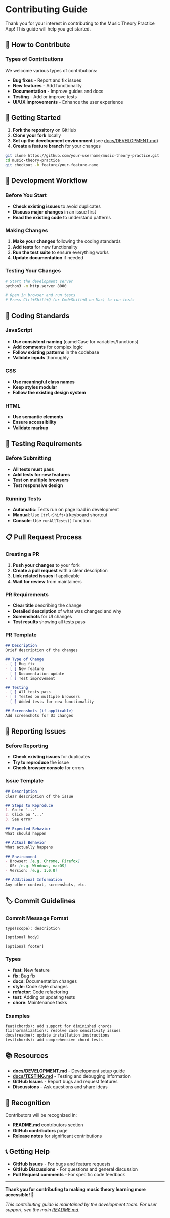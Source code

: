 # Contributing Guide

Thank you for your interest in contributing to the Music Theory Practice App! This guide will help you get started.

## 🤝 How to Contribute

### Types of Contributions
We welcome various types of contributions:
- **Bug fixes** - Report and fix issues
- **New features** - Add functionality
- **Documentation** - Improve guides and docs
- **Testing** - Add or improve tests
- **UI/UX improvements** - Enhance the user experience

## 🚀 Getting Started

1. **Fork the repository** on GitHub
2. **Clone your fork** locally
3. **Set up the development environment** (see [docs/DEVELOPMENT.md](docs/DEVELOPMENT.md))
4. **Create a feature branch** for your changes

```bash
git clone https://github.com/your-username/music-theory-practice.git
cd music-theory-practice
git checkout -b feature/your-feature-name
```

## 📝 Development Workflow

### Before You Start
- **Check existing issues** to avoid duplicates
- **Discuss major changes** in an issue first
- **Read the existing code** to understand patterns

### Making Changes
1. **Make your changes** following the coding standards
2. **Add tests** for new functionality
3. **Run the test suite** to ensure everything works
4. **Update documentation** if needed

### Testing Your Changes
```bash
# Start the development server
python3 -m http.server 8000

# Open in browser and run tests
# Press Ctrl+Shift+Q (or Cmd+Shift+Q on Mac) to run tests
```

## 🎯 Coding Standards

### JavaScript
- **Use consistent naming** (camelCase for variables/functions)
- **Add comments** for complex logic
- **Follow existing patterns** in the codebase
- **Validate inputs** thoroughly

### CSS
- **Use meaningful class names**
- **Keep styles modular**
- **Follow the existing design system**

### HTML
- **Use semantic elements**
- **Ensure accessibility**
- **Validate markup**

## 🧪 Testing Requirements

### Before Submitting
- **All tests must pass**
- **Add tests for new features**
- **Test on multiple browsers**
- **Test responsive design**

### Running Tests
- **Automatic**: Tests run on page load in development
- **Manual**: Use `Ctrl+Shift+Q` keyboard shortcut
- **Console**: Use `runAllTests()` function

## 📋 Pull Request Process

### Creating a PR
1. **Push your changes** to your fork
2. **Create a pull request** with a clear description
3. **Link related issues** if applicable
4. **Wait for review** from maintainers

### PR Requirements
- **Clear title** describing the change
- **Detailed description** of what was changed and why
- **Screenshots** for UI changes
- **Test results** showing all tests pass

### PR Template
```markdown
## Description
Brief description of the changes

## Type of Change
- [ ] Bug fix
- [ ] New feature
- [ ] Documentation update
- [ ] Test improvement

## Testing
- [ ] All tests pass
- [ ] Tested on multiple browsers
- [ ] Added tests for new functionality

## Screenshots (if applicable)
Add screenshots for UI changes
```

## 🐛 Reporting Issues

### Before Reporting
- **Check existing issues** for duplicates
- **Try to reproduce** the issue
- **Check browser console** for errors

### Issue Template
```markdown
## Description
Clear description of the issue

## Steps to Reproduce
1. Go to '...'
2. Click on '...'
3. See error

## Expected Behavior
What should happen

## Actual Behavior
What actually happens

## Environment
- Browser: [e.g. Chrome, Firefox]
- OS: [e.g. Windows, macOS]
- Version: [e.g. 1.0.0]

## Additional Information
Any other context, screenshots, etc.
```

## 🏷️ Commit Guidelines

### Commit Message Format
```
type(scope): description

[optional body]

[optional footer]
```

### Types
- **feat**: New feature
- **fix**: Bug fix
- **docs**: Documentation changes
- **style**: Code style changes
- **refactor**: Code refactoring
- **test**: Adding or updating tests
- **chore**: Maintenance tasks

### Examples
```
feat(chords): add support for diminished chords
fix(normalization): resolve case sensitivity issues
docs(readme): update installation instructions
test(chords): add comprehensive chord tests
```

## 📚 Resources

- **[docs/DEVELOPMENT.md](docs/DEVELOPMENT.md)** - Development setup guide
- **[docs/TESTING.md](docs/TESTING.md)** - Testing and debugging information
- **GitHub Issues** - Report bugs and request features
- **Discussions** - Ask questions and share ideas

## 🎉 Recognition

Contributors will be recognized in:
- **README.md** contributors section
- **GitHub contributors** page
- **Release notes** for significant contributions

## 📞 Getting Help

- **GitHub Issues** - For bugs and feature requests
- **GitHub Discussions** - For questions and general discussion
- **Pull Request comments** - For specific code feedback

---

**Thank you for contributing to making music theory learning more accessible! 🎼**

*This contributing guide is maintained by the development team. For user support, see the main [README.md](../README.md).* 